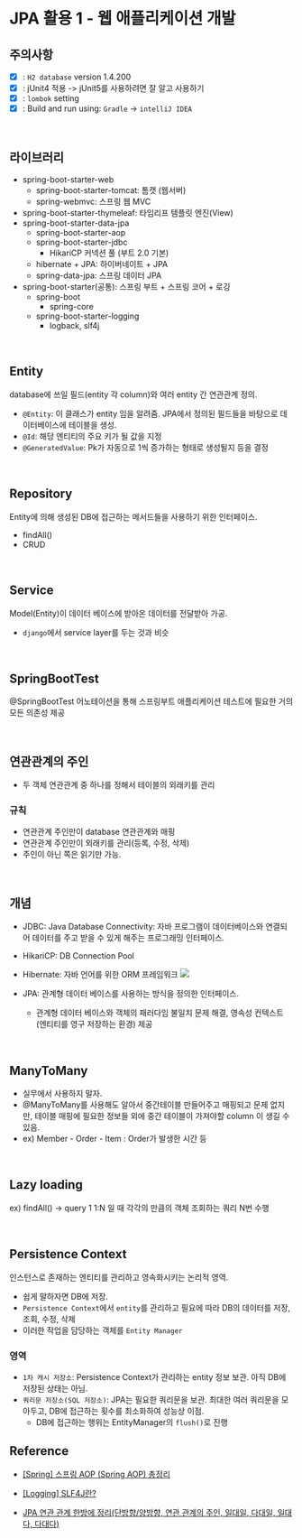 # JPA 활용 1 - 웹 애플리케이션 개발

## 주의사항

-   [x] : `H2 database` version 1.4.200
-   [x] : jUnit4 적용 -> jUnit5를 사용하려면 잘 알고 사용하기
-   [x] : `lombok` setting
-   [x] : Build and run using: `Gradle` -> `intelliJ IDEA`

<br />

## 라이브러리

-   spring-boot-starter-web
    -   spring-boot-starter-tomcat: 톰캣 (웹서버)
    -   spring-webmvc: 스프링 웹 MVC
-   spring-boot-starter-thymeleaf: 타임리프 템플릿 엔진(View)
-   spring-boot-starter-data-jpa
    -   spring-boot-starter-aop 
    -   spring-boot-starter-jdbc
        -   HikariCP 커넥션 풀 (부트 2.0 기본)
    -   hibernate + JPA: 하이버네이트 + JPA
    -   spring-data-jpa: 스프링 데이터 JPA
-   spring-boot-starter(공통): 스프링 부트 + 스프링 코어 + 로깅
    -   spring-boot
        -   spring-core
    -   spring-boot-starter-logging
        -   logback, slf4j

<br />

## Entity

database에 쓰일 필드(entity 각 column)와 여러 entity 간 연관관계 정의.

-   `@Entity`: 이 클래스가 entity 임을 알려줌. JPA에서 정의된 필드들을 바탕으로 데이터베이스에 테이블을 생성.
-   `@Id`: 해당 엔티티의 주요 키가 될 값을 지정
-   `@GeneratedValue`: Pk가 자동으로 1씩 증가하는 형태로 생성될지 등을 결정

<br />

## Repository

Entity에 의해 생성된 DB에 접근하는 메서드들을 사용하기 위한 인터페이스.

-   findAll()
-   CRUD

<br />

## Service

Model(Entity)이 데이터 베이스에 받아온 데이터를 전달받아 가공.

-   `django`에서 service layer를 두는 것과 비슷

<br />

## SpringBootTest

@SpringBootTest 어노테이션을 통해 스프링부트 애플리케이션 테스트에 필요한 거의 모든 의존성 제공

<br />

## 연관관계의 주인

-   두 객체 연관관계 중 하나를 정해서 테이블의 외래키를 관리

### 규칙

-   연관관계 주인만이 database 연관관계와 매핑
-   연관관계 주인만이 외래키를 관리(등록, 수정, 삭제)
-   주인이 아닌 쪽은 읽기만 가능.

<br />

## 개념

-   JDBC: Java Database Connectivity: 자바 프로그램이 데이터베이스와 연결되어 데이터를 주고 받을 수 있게 해주는 프로그래밍 인터페이스.

-   HikariCP: DB Connection Pool
-   Hibernate: 자바 언어를 위한 ORM 프레임워크
    <img src = "https://user-images.githubusercontent.com/48986787/130643074-1e9bc19b-c81a-42d4-bfaf-921ef8e4bd9f.png">

-   JPA: 관계형 데이터 베이스를 사용하는 방식을 정의한 인터페이스.
    -   관계형 데이터 베이스와 객체의 패러다임 불일치 문제 해결, 영속성 컨텍스트(엔티티를 영구 저장하는 환경) 제공

<br />

## ManyToMany

-   실무에서 사용하지 말자.
-   @ManyToMany를 사용해도 알아서 중간테이블 만들어주고 매핑되고 문제 없지만, 테이블 매핑에 필요한 정보들 외에 중간 테이블이 가져야할 column 이 생길 수 있음.
-   ex) Member - Order - Item : Order가 발생한 시간 등

<br />

## Lazy loading

ex) findAll() -> query 1
1:N 일 때 각각의 만큼의 객체 조회하는 쿼리 N번 수행

<br />

## Persistence Context

인스턴스로 존재하는 엔티티를 관리하고 영속화시키는 논리적 영역.

-   쉽게 말하자면 DB에 저장.
-   `Persistence Context`에서 `entity`를 관리하고 필요에 따라 DB의 데이터를 저장, 조회, 수정, 삭제
-   이러한 작업을 담당하는 객체를 `Entity Manager`

### 영역

-   `1차 캐시 저장소`: Persistence Context가 관리하는 entity 정보 보관. 아직 DB에 저장된 상태는 아님.
-   `쿼리문 저장소(SQL 저장소)`: JPA는 필요한 쿼리문을 보관. 최대한 여러 쿼리문을 모아두고, DB에 접근하는 횟수를 최소화하여 성능상 이점.
    -   DB에 접근하는 행위는 EntityManager의 `flush()`로 진행

## Reference

-   [[Spring] 스프링 AOP (Spring AOP) 총정리](https://engkimbs.tistory.com/746#:~:text=AOP%EB%8A%94%20Aspect%20Oriented%20Programming,%EC%9C%BC%EB%A1%9C%20%EA%B0%81%EA%B0%81%20%EB%AA%A8%EB%93%88%ED%99%94%ED%95%98%EA%B2%A0%EB%8B%A4%EB%8A%94%20%EA%B2%83%EC%9D%B4%EB%8B%A4.)

-   [[Logging] SLF4J란?](https://livenow14.tistory.com/63)

-   [JPA 연관 관계 한방에 정리(단방향/양방향, 연관 관계의 주인, 일대일, 다대일, 일대다, 다대다)](https://jeong-pro.tistory.com/231)
